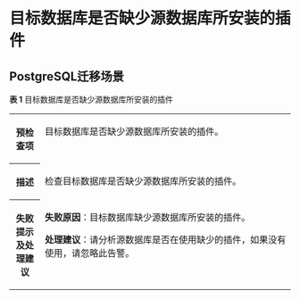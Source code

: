 # 目标数据库是否缺少源数据库所安装的插件<a name="drs_11_0041"></a>

## PostgreSQL迁移场景<a name="section1656311500463"></a>

**表 1**  目标数据库是否缺少源数据库所安装的插件

<a name="table57239365509"></a>
<table><tbody><tr id="row2073863610508"><th class="firstcol" valign="top" width="11%" id="mcps1.2.3.1.1"><p id="p47381636175010"><a name="p47381636175010"></a><a name="p47381636175010"></a><strong id="b167385369501"><a name="b167385369501"></a><a name="b167385369501"></a>预检查项</strong></p>
</th>
<td class="cellrowborder" valign="top" width="89%" headers="mcps1.2.3.1.1 "><p id="p157381536205019"><a name="p157381536205019"></a><a name="p157381536205019"></a>目标数据库是否缺少源数据库所安装的插件。</p>
</td>
</tr>
<tr id="row17738103619501"><th class="firstcol" valign="top" width="11%" id="mcps1.2.3.2.1"><p id="p8753436175017"><a name="p8753436175017"></a><a name="p8753436175017"></a><strong id="b8753183685020"><a name="b8753183685020"></a><a name="b8753183685020"></a>描述</strong></p>
</th>
<td class="cellrowborder" valign="top" width="89%" headers="mcps1.2.3.2.1 "><p id="p1375333611501"><a name="p1375333611501"></a><a name="p1375333611501"></a>检查目标数据库是否缺少源数据库所安装的插件。</p>
</td>
</tr>
<tr id="row975343616508"><th class="firstcol" valign="top" width="11%" id="mcps1.2.3.3.1"><p id="p3753636145017"><a name="p3753636145017"></a><a name="p3753636145017"></a><strong id="b1676910364503"><a name="b1676910364503"></a><a name="b1676910364503"></a>失败提示及<strong id="b117671048113514"><a name="b117671048113514"></a><a name="b117671048113514"></a>处理建议</strong></strong></p>
</th>
<td class="cellrowborder" valign="top" width="89%" headers="mcps1.2.3.3.1 "><p id="p12975164145219"><a name="p12975164145219"></a><a name="p12975164145219"></a><strong id="b1513194819015"><a name="b1513194819015"></a><a name="b1513194819015"></a>失败原因</strong>：目标数据库缺少源数据库所安装的插件。</p>
<p id="p720010501105"><a name="p720010501105"></a><a name="p720010501105"></a><strong id="b1033811474019"><a name="b1033811474019"></a><a name="b1033811474019"></a>处理建议</strong>：请分析源数据库是否在使用缺少的插件，如果没有使用，请忽略此告警。</p>
</td>
</tr>
</tbody>
</table>


